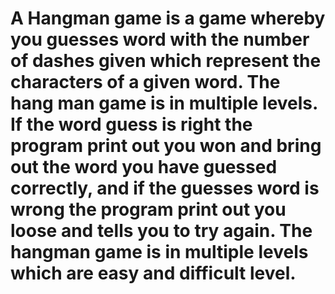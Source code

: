 # A Hangman game is a game whereby you guesses word with the number of dashes given which represent the characters of a given word. The hang man game is in multiple levels. If the word guess is right the program print out you won and bring out the word you have guessed correctly, and if the guesses word is wrong the program print out you loose and tells you to try again. The hangman game is in multiple levels which are easy and difficult level.  
